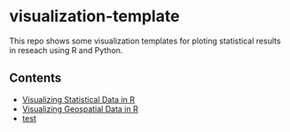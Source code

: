# visualization-template
This repo shows some visualization templates for ploting statistical results in reseach using R and Python. 


## Contents
* [Visualizing Statistical Data in R](https://github.com/JWang233/visualization-template/blob/master/Visualizing%20Statistical%20Data.ipynb)
* [Visualizing Geospatial Data in R](https://github.com/JWang233/visualization-template/blob/master/Visualizing%20Geospatial%20Data.ipynb)
* [test](https://github.com/JWang233/visualization-template/blob/master/HW1_Zhihao%20Wang.html)
